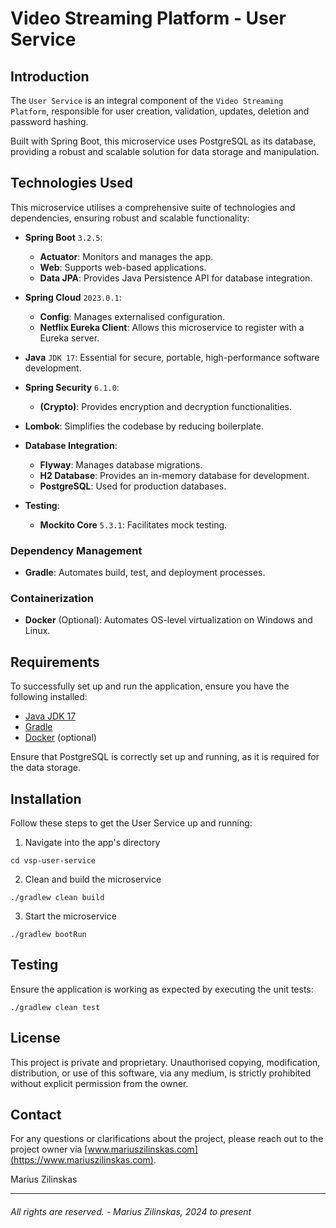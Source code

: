 # Video Streaming Platform - User Service


## Introduction

The `User Service` is an integral component of the `Video Streaming Platform`, responsible for user creation, validation, updates, deletion and password hashing.

Built with Spring Boot, this microservice uses PostgreSQL as its database, providing a robust and scalable solution for data storage and manipulation.


## Technologies Used
This microservice utilises a comprehensive suite of technologies and dependencies, ensuring robust and scalable functionality:

- **Spring Boot** `3.2.5`:
    - **Actuator**: Monitors and manages the app.
    - **Web**: Supports web-based applications.
    - **Data JPA**: Provides Java Persistence API for database integration.

- **Spring Cloud** `2023.0.1`:
    - **Config**: Manages externalised configuration.
    - **Netflix Eureka Client**: Allows this microservice to register with a Eureka server.

- **Java** `JDK 17`: Essential for secure, portable, high-performance software development.

- **Spring Security** `6.1.0`:
    - **(Crypto)**: Provides encryption and decryption functionalities.

- **Lombok**: Simplifies the codebase by reducing boilerplate.

- **Database Integration**:
    - **Flyway**: Manages database migrations.
    - **H2 Database**: Provides an in-memory database for development.
    - **PostgreSQL**: Used for production databases.

- **Testing**:
    - **Mockito Core** `5.3.1`: Facilitates mock testing.


### Dependency Management

- **Gradle**: Automates build, test, and deployment processes.


### Containerization

- **Docker** (Optional): Automates OS-level virtualization on Windows and Linux.


## Requirements

To successfully set up and run the application, ensure you have the following installed:

- [Java JDK 17](https://www.oracle.com/uk/java/technologies/downloads/#java17)
- [Gradle](https://gradle.org/)
- [Docker](https://docs.docker.com/get-docker/) (optional)

Ensure that PostgreSQL is correctly set up and running, as it is required for the data storage.


## Installation

Follow these steps to get the User Service up and running:

1. Navigate into the app's directory
```shell
cd vsp-user-service
```

2. Clean and build the microservice

```shell
./gradlew clean build
```

3. Start the microservice

```shell
./gradlew bootRun
```


## Testing

Ensure the application is working as expected by executing the unit tests:

```shell
./gradlew clean test
```


## License

This project is private and proprietary. Unauthorised copying, modification, distribution, or use of this software, via any medium, is strictly prohibited without explicit permission from the owner.


## Contact

For any questions or clarifications about the project, please reach out to the project owner via [www.mariuszilinskas.com](https://www.mariuszilinskas.com).

Marius Zilinskas

------

###### All rights are reserved. - Marius Zilinskas, 2024 to present